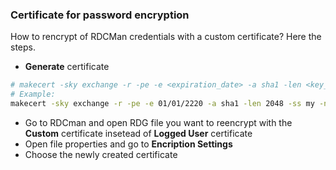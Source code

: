 ### Certificate for password encryption

How to rencrypt of RDCMan credentials with a custom certificate?
Here the steps.

* **Generate** certificate

```bash
# makecert -sky exchange -r -pe -e <expiration_date> -a sha1 -len <key_lenght> -ss my -n "CN=RDCManCertCustomName"
# Example:
makecert -sky exchange -r -pe -e 01/01/2220 -a sha1 -len 2048 -ss my -n "CN=RDCManCertCustomName"
```

* Go to RDCman and open RDG file you want to reencrypt with the **Custom** certificate insetead of **Logged User** certificate
* Open file properties and go to **Encription Settings**
* Choose the newly created certificate
